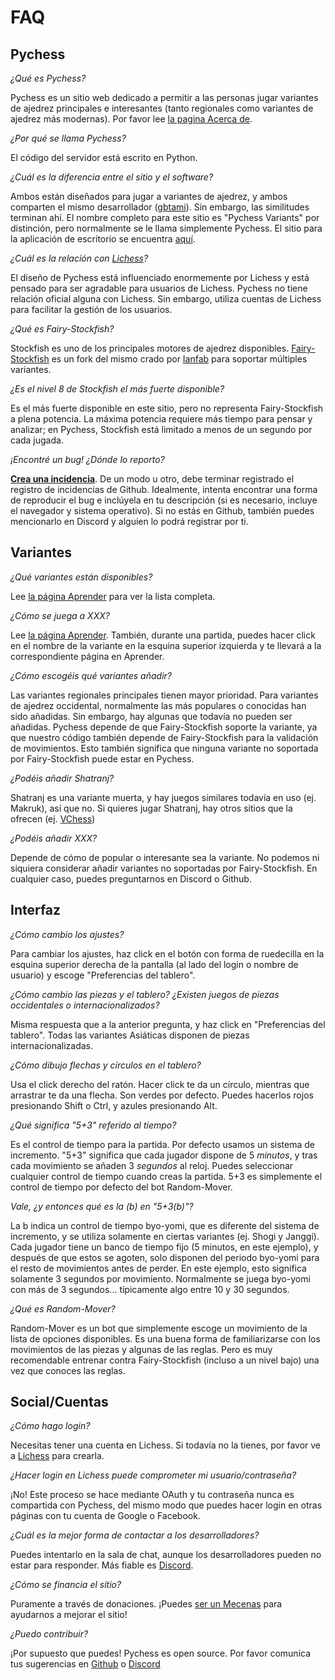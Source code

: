 # FAQ

## Pychess

*¿Qué es Pychess?* 

Pychess es un sitio web dedicado a permitir a las personas jugar variantes de ajedrez principales e interesantes (tanto regionales como variantes de ajedrez más modernas). Por favor lee [la pagina Acerca de](https://www.pychess.org/about).

*¿Por qué se llama Pychess?*

El código del servidor está escrito en Python.

*¿Cuál es la diferencia entre el sitio y el software?*

Ambos están diseñados para jugar a variantes de ajedrez, y ambos comparten el mismo desarrollador ([gbtami](https://www.github.com/gbtami)). Sin embargo, las similitudes terminan ahí. El nombre completo para este sitio es "Pychess Variants" por distinción, pero normalmente se le llama simplemente Pychess. El sitio para la aplicación de escritorio se encuentra [aquí](https://pychess.github.io/).

*¿Cuál es la relación con [Lichess](https://lichess.org/)?*

El diseño de Pychess está influenciado enormemente por Lichess y está pensado para ser agradable para usuarios de Lichess. Pychess no tiene relación oficial alguna con Lichess. Sin embargo, utiliza cuentas de Lichess para facilitar la gestión de los usuarios.

*¿Qué es Fairy-Stockfish?*

Stockfish es uno de los principales motores de ajedrez disponibles. [Fairy-Stockfish](https://github.com/ianfab/Fairy-Stockfish) es un fork del mismo crado por [Ianfab](https://www.github.com/ianfab) para soportar múltiples variantes.

*¿Es el nivel 8 de Stockfish el más fuerte disponible?*

Es el más fuerte disponible en este sitio, pero no representa Fairy-Stockfish a plena potencia. La máxima potencia requiere más tiempo para pensar y analizar; en Pychess, Stockfish está limitado a menos de un segundo por cada jugada.

*¡Encontré un bug! ¿Dónde lo reporto?*

[**Crea una incidencia**](https://github.com/gbtami/pychess-variants/issues/new). De un modo u otro, debe terminar registrado el registro de incidencias de Github. Idealmente, intenta encontrar una forma de reproducir el bug e inclúyela en tu descripción (si es necesario, incluye el navegador y sistema operativo). Si no estás en Github, también puedes mencionarlo en Discord y alguien lo podrá registrar por ti.

## Variantes

*¿Qué variantes están disponibles?*

Lee [la página Aprender](https://www.pychess.org/variant) para ver la lista completa.

*¿Cómo se juega a XXX?*

Lee [la página Aprender](https://www.pychess.org/variant). También, durante una partida, puedes hacer click en el nombre de la variante en la esquina superior izquierda y te llevará a la correspondiente página en Aprender.

*¿Cómo escogéis qué variantes añadir?*

Las variantes regionales principales tienen mayor prioridad. Para variantes de ajedrez occidental, normalmente las más populares o conocidas han sido añadidas. Sin embargo, hay algunas que todavía no pueden ser añadidas. Pychess depende de que Fairy-Stockfish soporte la variante, ya que nuestro código también depende de Fairy-Stockfish para la validación de movimientos. Esto también significa que ninguna variante no soportada por Fairy-Stockfish puede estar en Pychess.

*¿Podéis añadir Shatranj?*

Shatranj es una variante muerta, y hay juegos similares todavía en uso (ej. Makruk), así que no. Si quieres jugar Shatranj, hay otros sitios que la ofrecen (ej. [VChess](https://vchess.club/#/))

*¿Podéis añadir XXX?*

Depende de cómo de popular o interesante sea la variante. No podemos ni siquiera considerar añadir variantes no soportadas por Fairy-Stockfish. En cualquier caso, puedes preguntarnos en Discord o Github.

## Interfaz

*¿Cómo cambio los ajustes?*

Para cambiar los ajustes, haz click en el botón con forma de ruedecilla en la esquina superior derecha de la pantalla (al lado del login o nombre de usuario) y escoge "Preferencias del tablero".

*¿Cómo cambio las piezas y el tablero? ¿Existen juegos de piezas occidentales o internacionalizados?*

Misma respuesta que a la anterior pregunta, y haz click en "Preferencias del tablero". Todas las variantes Asiáticas disponen de piezas internacionalizadas.

*¿Cómo dibujo flechas y círculos en el tablero?*

Usa el click derecho del ratón. Hacer click te da un círculo, mientras que arrastrar te da una flecha. Son verdes por defecto. Puedes hacerlos rojos presionando Shift o Ctrl, y azules presionando Alt.

*¿Qué significa "5+3" referido al tiempo?*

Es el control de tiempo para la partida. Por defecto usamos un sistema de incremento. "5+3" significa que cada jugador dispone de 5 *minutos*, y tras cada movimiento se añaden 3 *segundos* al reloj. Puedes seleccionar cualquier control de tiempo cuando creas la partida. 5+3 es simplemente el control de tiempo por defecto del bot Random-Mover.

*Vale, ¿y entonces qué es la (b) en "5+3(b)"?*

La b indica un control de tiempo byo-yomi, que es diferente del sistema de incremento, y se utiliza solamente en ciertas variantes (ej. Shogi y Janggi). Cada jugador tiene un banco de tiempo fijo (5 minutos, en este ejemplo), y después de que estos se agoten, solo disponen del periodo byo-yomi para el resto de movimientos antes de perder. En este ejemplo, esto significa solamente 3 segundos por movimiento. Normalmente se juega byo-yomi con más de 3 segundos... típicamente algo entre 10 y 30 segundos.

*¿Qué es Random-Mover?*

Random-Mover es un bot que simplemente escoge un movimiento de la lista de opciones disponibles. Es una buena forma de familiarizarse con los movimientos de las piezas y algunas de las reglas. Pero es muy recomendable entrenar contra Fairy-Stockfish (incluso a un nivel bajo) una vez que conoces las reglas.

## Social/Cuentas

*¿Cómo hago login?*

Necesitas tener una cuenta en Lichess. Si todavía no la tienes, por favor ve a [Lichess](https://lichess.org/) para crearla.

*¿Hacer login en Lichess puede comprometer mi usuario/contraseña?*

¡No! Este proceso se hace mediante OAuth y tu contraseña nunca es compartida con Pychess, del mismo modo que puedes hacer login en otras páginas con tu cuenta de Google o Facebook.

*¿Cuál es la mejor forma de contactar a los desarrolladores?*

Puedes intentarlo en la sala de chat, aunque los desarrolladores pueden no estar para responder. Más fiable es [Discord](https://discord.gg/aPs8RKr).

*¿Cómo se financia el sitio?*

Puramente a través de donaciones. ¡Puedes [ser un Mecenas](https://www.pychess.org/patron) para ayudarnos a mejorar el sitio!

*¿Puedo contribuir?*

¡Por supuesto que puedes! Pychess es open source. Por favor comunica tus sugerencias en [Github](https://github.com/gbtami/pychess-variants) o [Discord](https://discord.gg/aPs8RKr)



